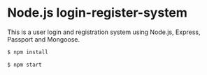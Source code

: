 # Node.js login-register-system

This is a user login and registration system using Node.js, Express, Passport and Mongoose.


```sh
$ npm install
```

```sh
$ npm start
```
